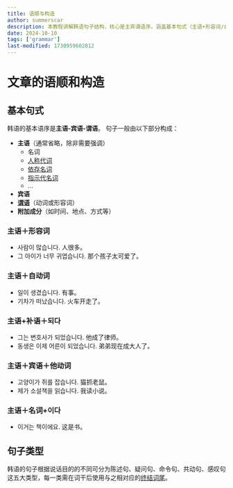 ```yaml
---
title: 语顺与构造
author: summerscar
description: 本教程讲解韩语句子结构，核心是主宾谓语序。涵盖基本句式（主语+形容词/自动词/补语+되다/宾语+他动词/名词+이다）和按说话目的分类的五种句子类型（陈述、疑问、命令、共动、感叹句），并分别列举了不同敬语形式的例句。
date: 2024-10-10
tags: ['grammar']
last-modified: 1730959602812
---
```


# 文章的语顺和构造

## 基本句式
韩语的基本语序是**主语-宾语-谓语**。
句子一般由以下部分构成：

- **主语**（通常省略，除非需要强调）
	- 名词
	- [人称代词](/learn/beginner/语法基础/人称代词)
	- [依存名词](/learn/beginner/语法基础/依存名词)
	- [指示代名词](/learn/beginner/语法基础/指示词#指示代名词)
	- ...
- **宾语**
- [**谓语**](/learn/beginner/语法基础/谓语)（动词或形容词）
- **附加成分**（如时间、地点、方式等）

### 主语＋形容词
- 사람이 많습니다. 人很多。
- 그 아이가 너무 귀엽습니다. 那个孩子太可爱了。

### 主语＋自动词
- 일이 생겼습니다. 有事。
- 기차가 떠났습니다. 火车开走了。

### 主语+补语＋되다
- 그는 변호사가 되었습니다. 他成了律师。
- 동생은 이제 어른이 되었습니다. 弟弟现在成大人了。

### 主语＋宾语＋他动词
- 고양이가 쥐를 잡습니다. 猫抓老鼠。
- 제가 소설책을 읽습니다. 我读小说。

### 主语＋名词+이다
- 이거는 책이에요. 这是书。

## 句子类型

韩语的句子根据说话目的的不同可分为陈述句、疑问句、命令句、共动句、感叹句这五大类型，每一类需在词干后使用与之相对应的[终结词尾](/learn/beginner/语法基础/语末词尾#终结词尾)。

